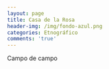 ```yaml
---
layout: page
title: Casa de la Rosa
header-img: /img/fondo-azul.png
categories: Etnográfico
comments: 'true'
---
```



Campo de campo

<div class="photo-gallery">
<ul>
</ul>
</div>
